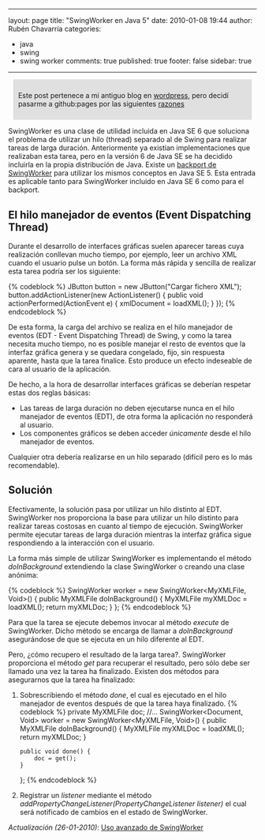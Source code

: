 
---
layout: page
title: "SwingWorker en Java 5"
date: 2010-01-08 19:44
author: Rubén Chavarría
categories: 
- java
- swing
- swing worker
comments: true
published: true
footer: false
sidebar: true
---

<div style="margin:2%; padding:2%; background-color:#E0E0E0; ">
  <p>Este post pertenece a mi antiguo blog en <a href="http://rchavarria.wordpress.com">wordpress</a>, pero decidí pasarme a github:pages por las siguientes <a href="/blog/2012/12/03/por-que-cambie-mi-blog-en-wordpress-com">razones</a></p>
</div>

SwingWorker es una clase de utilidad incluida en Java SE 6 que soluciona el problema de utilizar un hilo (thread) separado al de Swing para realizar tareas de larga duración. Anteriormente ya existían implementaciones que realizaban esta tarea, pero en la versión 6 de Java SE se ha decidido incluirla en la propia distribución de Java. Existe un <a href="https://swingworker.dev.java.net/">backport de SwingWorker</a> para utilizar los mismos conceptos en Java SE 5. Esta entrada es aplicable tanto para SwingWorker incluido en Java SE 6 como para el backport.

<!-- more -->

## El hilo manejador de eventos (Event Dispatching Thread)

Durante el desarrollo de interfaces gráficas suelen aparecer tareas cuya realización conllevan mucho tiempo, por ejemplo, leer un archivo XML cuando el usuario pulse un botón. La forma más rápida y sencilla de realizar esta tarea podría ser los siguiente:

{% codeblock %}
JButton button = new JButton(&quot;Cargar fichero XML&quot;);
button.addActionListener(new ActionListener() {
    public void actionPerformed(ActionEvent e) {
        xmlDocument = loadXML();
    }
});
{% endcodeblock %}

De esta forma, la carga del archivo se realiza en el hilo manejador de eventos (EDT - Event Dispatching Thread) de Swing, y como la tarea necesita mucho tiempo, no es posible manejar el resto de eventos que la interfaz gráfica genera y se quedara congelado, fijo, sin respuesta aparente, hasta que la tarea finalice. Esto produce un efecto indeseable de cara al usuario de la aplicación.

De hecho, a la hora de desarrollar interfaces gráficas se deberían respetar estas dos reglas básicas:
<ul>
	<li>Las tareas de larga duración no deben ejecutarse nunca en el hilo manejador de eventos (EDT), de otra forma la aplicación no responderá al usuario.</li>
	<li>Los componentes gráficos se deben acceder <em>únicamente </em>desde el hilo manejador de eventos.</li>
</ul>
Cualquier otra debería realizarse en un hilo separado (difícil pero es lo más recomendable).

## Solución

Efectivamente, la solución pasa por utilizar un hilo distinto al EDT. SwingWorker nos proporciona la base para utilizar un hilo distinto para realizar tareas costosas en cuanto al tiempo de ejecución. SwingWorker permite ejecutar tareas de larga duración mientras la interfaz gráfica sigue respondiendo a la interacción con el usuario.

La forma más simple de utilizar SwingWorker es implementando el método <em>doInBackground </em>extendiendo la clase SwingWorker o creando una clase anónima:

{% codeblock %}
SwingWorker worker = new SwingWorker&lt;MyXMLFile, Void&gt;() {
    public MyXMLFile doInBackground() {
        MyXMLFile myXMLDoc = loadXML();
        return myXMLDoc;
    }
};
{% endcodeblock %}

Para que la tarea se ejecute debemos invocar al método <em>execute</em> de SwingWorker. Dicho método se encarga de llamar a <em>doInBackground </em>asegurándose de que se ejecuta en un hilo diferente al EDT.

Pero, ¿cómo recupero el resultado de la larga tarea?. SwingWorker proporciona el método <em>get </em>para recuperar el resultado, pero sólo debe ser llamado una vez la tarea ha finalizado. Existen dos métodos para asegurarnos que la tarea ha finalizado:
<ol>
	<li>Sobrescribiendo el método <em>done</em>, el cual es ejecutado en el hilo manejador de eventos después de que la tarea haya finalizado.
{% codeblock %}
private MyXMLFile doc;
//...
SwingWorker&lt;Document, Void&gt; worker = new SwingWorker&lt;MyXMLFile, Void&gt;() {
    public MyXMLFile doInBackground() {
        MyXMLFile myXMLDoc = loadXML();
        return myXMLDoc;
    }

    public void done() {
        doc = get();
    }
};
{% endcodeblock %}</li>
	<li>Registrar un <em>listener </em>mediante el método <em>addPropertyChangeListener(PropertyChangeListener listener)</em> el cual será notificado de cambios en el estado de SwingWorker.</span></li>
</ol>

*Actualización (26-01-2010)*: <a href="/blog/2010/01/26/uso-avanzado-de-swingworker/">Uso avanzado de SwingWorker</a>